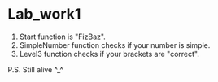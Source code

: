 # Lab_work1
1) Start function is "FizBaz".
2) SimpleNumber function checks if your number is simple.
3) Level3 function checks if your brackets are "correct".
  
  P.S. Still alive ^_^

